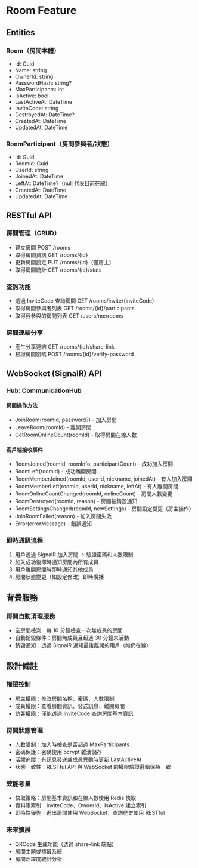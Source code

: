 ﻿# Room Feature

## Entities

### Room（房間本體）

- Id: Guid
- Name: string
- OwnerId: string
- PasswordHash: string?
- MaxParticipants: int
- IsActive: bool
- LastActiveAt: DateTime
- InviteCode: string
- DestroyedAt: DateTime?
- CreatedAt: DateTime
- UpdatedAt: DateTime

### RoomParticipant（房間參與者/狀態）

- Id: Guid
- RoomId: Guid
- UserId: string
- JoinedAt: DateTime
- LeftAt: DateTime?（null 代表目前在線）
- CreatedAt: DateTime
- UpdatedAt: DateTime

## RESTful API

### 房間管理（CRUD）

- 建立房間 POST /rooms
- 取得房間資訊 GET /rooms/{id}
- 更新房間設定 PUT /rooms/{id}（僅房主）
- 取得房間統計 GET /rooms/{id}/stats

### 查詢功能

- 透過 InviteCode 查詢房間 GET /rooms/invite/{inviteCode}
- 取得房間參與者列表 GET /rooms/{id}/participants
- 取得我參與的房間列表 GET /users/me/rooms

### 房間連結分享

- 產生分享連結 GET /rooms/{id}/share-link
- 驗證房間密碼 POST /rooms/{id}/verify-password

## WebSocket (SignalR) API

### Hub: CommunicationHub

#### 房間操作方法

- JoinRoom(roomId, password?) - 加入房間
- LeaveRoom(roomId) - 離開房間
- GetRoomOnlineCount(roomId) - 取得房間在線人數

#### 客戶端接收事件

- RoomJoined(roomId, roomInfo, participantCount) - 成功加入房間
- RoomLeft(roomId) - 成功離開房間
- RoomMemberJoined(roomId, userId, nickname, joinedAt) - 有人加入房間
- RoomMemberLeft(roomId, userId, nickname, leftAt) - 有人離開房間
- RoomOnlineCountChanged(roomId, onlineCount) - 房間人數變更
- RoomDestroyed(roomId, reason) - 房間被銷毀通知
- RoomSettingsChanged(roomId, newSettings) - 房間設定變更（房主操作）
- JoinRoomFailed(reason) - 加入房間失敗
- Error(errorMessage) - 錯誤通知

### 即時通訊流程

1. 用戶透過 SignalR 加入房間 → 驗證密碼和人數限制
2. 加入成功後即時通知房間內所有成員
3. 用戶離開房間時即時通知其他成員
4. 房間狀態變更（如設定修改）即時廣播

## 背景服務

### 房間自動清理服務

- 空房間檢測：每 10 分鐘檢查一次無成員的房間
- 自動銷毀條件：房間無成員且超過 30 分鐘未活動
- 銷毀通知：透過 SignalR 通知最後離開的用戶（如仍在線）

## 設計備註

### 權限控制

- 房主權限：修改房間名稱、密碼、人數限制
- 成員權限：查看房間資訊、發送訊息、離開房間
- 訪客權限：僅能透過 InviteCode 查詢房間基本資訊

### 房間狀態管理

- 人數限制：加入時檢查是否超過 MaxParticipants
- 密碼保護：密碼使用 bcrypt 雜湊儲存
- 活躍追蹤：有訊息發送或成員異動時更新 LastActiveAt
- 狀態一致性：RESTful API 與 WebSocket 的權限驗證邏輯保持一致

### 效能考量

- 快取策略：房間基本資訊和在線人數使用 Redis 快取
- 資料庫索引：InviteCode、OwnerId、IsActive 建立索引
- 即時性優先：進出房間使用 WebSocket，查詢歷史使用 RESTful

### 未來擴展

- QRCode 生成功能（透過 share-link 端點）
- 房間主題或標籤系統
- 房間活躍度統計分析
